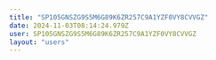 ```yaml
---
title: "SP105GNSZG9S5M6G89K6ZR257C9A1YZF0VY8CVVGZ"
date: 2024-11-03T08:14:24.979Z
user: SP105GNSZG9S5M6G89K6ZR257C9A1YZF0VY8CVVGZ
layout: "users"
---
```

    